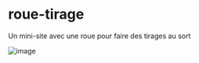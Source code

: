 # roue-tirage
Un mini-site avec une roue pour faire des tirages au sort

![image](https://github.com/user-attachments/assets/70db9021-5a83-4b25-9554-42b99e855c97)
